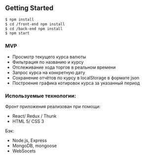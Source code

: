 ## Getting Started

``` sh
$ npm install
$ cd /front-end npm install
$ cd /back-end npm install  
$ npm start
```

### MVP 

  + Просмотр текущего курса валюты
  + Фильтрация по названию и курсу
  + Отслеживание хода торгов в реальном времени
  + Запрос курса на конкретную дату
  + Сохранение отчётов по курсу в localStorage в формате json
  + Построение графика котировок курса за указанный период

  

### Используемые технологии:

Фронт приложения реализован при помощи:

* React/ Redux / Thunk
* HTML 5/ CSS 3

Бэк:

* Node.js, Express
* MongoDB, mongoose
* WebSocets
